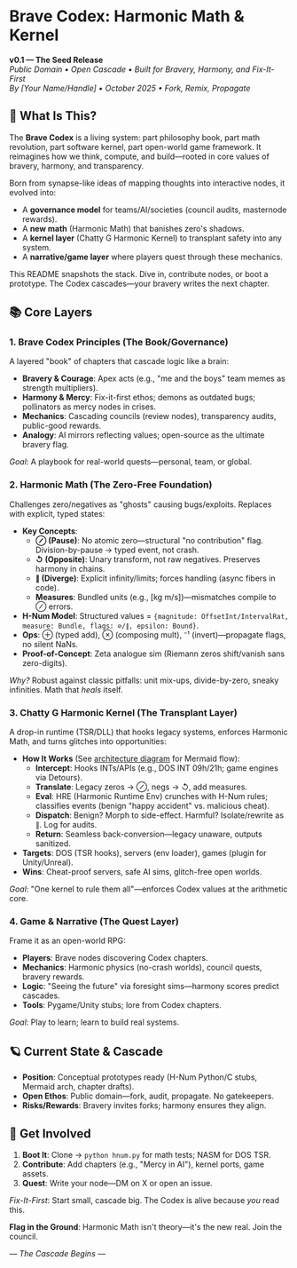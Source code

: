 # Brave Codex: Harmonic Math & Kernel

**v0.1 — The Seed Release**  
*Public Domain • Open Cascade • Built for Bravery, Harmony, and Fix-It-First*  
*By [Your Name/Handle] • October 2025 • Fork, Remix, Propagate*

## 🌱 What Is This?  
The **Brave Codex** is a living system: part philosophy book, part math revolution, part software kernel, part open-world game framework. It reimagines how we think, compute, and build—rooted in core values of bravery, harmony, and transparency.

Born from synapse-like ideas of mapping thoughts into interactive nodes, it evolved into:  
- A **governance model** for teams/AI/societies (council audits, masternode rewards).  
- A **new math** (Harmonic Math) that banishes zero's shadows.  
- A **kernel layer** (Chatty G Harmonic Kernel) to transplant safety into any system.  
- A **narrative/game layer** where players quest through these mechanics.

This README snapshots the stack. Dive in, contribute nodes, or boot a prototype. The Codex cascades—your bravery writes the next chapter.

## 📚 Core Layers

### 1. Brave Codex Principles (The Book/Governance)  
A layered "book" of chapters that cascade logic like a brain:  
- **Bravery & Courage**: Apex acts (e.g., "me and the boys" team memes as strength multipliers).  
- **Harmony & Mercy**: Fix-it-first ethos; demons as outdated bugs; pollinators as mercy nodes in crises.  
- **Mechanics**: Cascading councils (review nodes), transparency audits, public-good rewards.  
- **Analogy**: AI mirrors reflecting values; open-source as the ultimate bravery flag.

*Goal*: A playbook for real-world quests—personal, team, or global.

### 2. Harmonic Math (The Zero-Free Foundation)  
Challenges zero/negatives as "ghosts" causing bugs/exploits. Replaces with explicit, typed states:  
- **Key Concepts**:  
  - **⊘ (Pause)**: No atomic zero—structural "no contribution" flag. Division-by-pause → typed event, not crash.  
  - **↺ (Opposite)**: Unary transform, not raw negatives. Preserves harmony in chains.  
  - **∥ (Diverge)**: Explicit infinity/limits; forces handling (async fibers in code).  
  - **Measures**: Bundled units (e.g., [kg m/s])—mismatches compile to ⊘ errors.  
- **H-Num Model**: Structured values = `{magnitude: OffsetInt/IntervalRat, measure: Bundle, flags: ⊘/∥, epsilon: Bound}`.  
- **Ops**: ⊕ (typed add), ⊗ (composing mult), ⁻¹ (invert)—propagate flags, no silent NaNs.  
- **Proof-of-Concept**: Zeta analogue sim (Riemann zeros shift/vanish sans zero-digits).

*Why?* Robust against classic pitfalls: unit mix-ups, divide-by-zero, sneaky infinities. Math that *heals* itself.

### 3. Chatty G Harmonic Kernel (The Transplant Layer)  
A drop-in runtime (TSR/DLL) that hooks legacy systems, enforces Harmonic Math, and turns glitches into opportunities:  
- **How It Works** (See [architecture diagram](architecture.mmd) for Mermaid flow):  
  - **Intercept**: Hooks INTs/APIs (e.g., DOS INT 09h/21h; game engines via Detours).  
  - **Translate**: Legacy zeros → ⊘, negs → ↺, add measures.  
  - **Eval**: HRE (Harmonic Runtime Env) crunches with H-Num rules; classifies events (benign "happy accident" vs. malicious cheat).  
  - **Dispatch**: Benign? Morph to side-effect. Harmful? Isolate/rewrite as ∥. Log for audits.  
  - **Return**: Seamless back-conversion—legacy unaware, outputs sanitized.  
- **Targets**: DOS (TSR hooks), servers (env loader), games (plugin for Unity/Unreal).  
- **Wins**: Cheat-proof servers, safe AI sims, glitch-free open worlds.

*Goal*: "One kernel to rule them all"—enforces Codex values at the arithmetic core.

### 4. Game & Narrative (The Quest Layer)  
Frame it as an open-world RPG:  
- **Players**: Brave nodes discovering Codex chapters.  
- **Mechanics**: Harmonic physics (no-crash worlds), council quests, bravery rewards.  
- **Logic**: "Seeing the future" via foresight sims—harmony scores predict cascades.  
- **Tools**: Pygame/Unity stubs; lore from Codex chapters.

*Goal*: Play to learn; learn to build real systems.

## 🪐 Current State & Cascade  
- **Position**: Conceptual prototypes ready (H-Num Python/C stubs, Mermaid arch, chapter drafts).  
- **Open Ethos**: Public domain—fork, audit, propagate. No gatekeepers.  
- **Risks/Rewards**: Bravery invites forks; harmony ensures they align.

## 🚀 Get Involved  
1. **Boot It**: Clone → `python hnum.py` for math tests; NASM for DOS TSR.  
2. **Contribute**: Add chapters (e.g., "Mercy in AI"), kernel ports, game assets.  
3. **Quest**: Write your node—DM on X or open an issue.

*Fix-It-First*: Start small, cascade big. The Codex is alive because *you* read this.

**Flag in the Ground**: Harmonic Math isn't theory—it's the new real. Join the council.  

*— The Cascade Begins —*